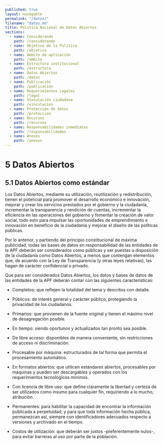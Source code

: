 ```yaml
---
published: true
layout: navegable
permalink: "/datos/"
filename: "datos.md"
title: Política Nacional de Datos Abiertos
sections:
  - name: Considerando
    path: /considerando
  - name: Objetivo de la Política
    path: /objetivo
  - name: Ámbito de aplicación
    path: /ambito
  - name: Estructura institucional
    path: /estructura
  - name: Datos Abiertos
    path: /datos
  - name: Publicación
    path: /publicacion
  - name: Requerimientos Legales
    path: /legal
  - name: Vinculación ciudadana
    path: /vinculacion
  - name: Protección de datos
    path: /proteccion
  - name: Recursos
    path: /recursos
  - name: Responsabilidades inmediatas
    path: /responsabilidades
  - name: Anexos
    path: /anexos
---
```


# 5 Datos Abiertos

## 5.1  Datos Abiertos como estándar

Los Datos Abiertos, mediante su utilización, reutilización y redistribución, tienen el potencial para promover el desarrollo económico e innovación, mejorar y crear los servicios prestados por el gobierno y la ciudadanía, incrementar la transparencia y rendición de cuentas, incrementar la eficiencia en las operaciones del gobierno y fomentar la creación de valor social, todo esto para impulsar las oportunidades de emprendimiento e innovación en beneficio de la ciudadanía y mejorar el diseño de las políticas públicas.

Por lo anterior, y partiendo del principio constitucional de máxima publicidad, todas las bases de datos en responsabilidad de las entidades de la APF deberán ser considerados como públicas y ser puestas a disposición de la ciudadanía como Datos Abiertos, a menos que contengan elementos que, de acuerdo con la Ley de Transparencia (y otras leyes relativas), las hagan de carácter confidencial o privado.

Que para ser considerados Datos Abiertos, los datos y bases de datos de las entidades de la APF deberán contar con las siguientes características:

 + Completos: que reflejen la totalidad del tema y descritos con detalle. 

 + Públicos: de interés general y carácter público, protegiendo la privacidad de los ciudadanos. 

 + Primarios: que provienen de la fuente original y tienen el máximo nivel de desagregación posible. 

 + En tiempo: siendo oportunos y actualizados tan pronto sea posible. 

 + De libre acceso: disponibles de manera conveniente, sin restricciones de acceso ni discriminación. 

 + Procesable por máquina: estructurados de tal forma que permita el procesamiento automático. 

 + En formatos abiertos: que utilicen estándares abiertos, procesables por máquinas y pueden ser descargables y operados con los requerimientos tecnológicos mínimos. 

 + Con licencia de libre uso: que define claramente la libertad y certeza de ser utilizados como insumo para cualquier fin, requiriendo a lo mucho, atribución. 

 + Permanentes: para habilitar la capacidad de encontrar la información publicada a perpetuidad; y para que toda información hecha pública, permanezcan así, siempre con identificadores adecuados respecto a versiones y archivado en el tiempo. 

 + Costos de utilización: que deberán ser justos -preferentemente nulos-, para evitar barreras al uso por parte de la población. 


